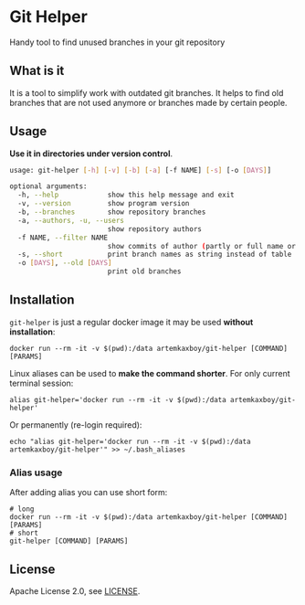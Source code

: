 # Git Helper

Handy tool to find unused branches in your git repository

## What is it

It is a tool to simplify work with outdated git branches. It helps to find old branches that are not used anymore or branches made by certain people.

## Usage

**Use it in directories under version control**.

```bash
usage: git-helper [-h] [-v] [-b] [-a] [-f NAME] [-s] [-o [DAYS]]

optional arguments:
  -h, --help            show this help message and exit
  -v, --version         show program version
  -b, --branches        show repository branches
  -a, --authors, -u, --users
                        show repository authors
  -f NAME, --filter NAME
                        show commits of author (partly or full name or email)
  -s, --short           print branch names as string instead of table
  -o [DAYS], --old [DAYS]
                        print old branches
```

## Installation

`git-helper` is just a regular docker image it may be used **without installation**: 

```shell
docker run --rm -it -v $(pwd):/data artemkaxboy/git-helper [COMMAND] [PARAMS]
```

Linux aliases can be used to **make the command shorter**. For only current terminal session:

```shell
alias git-helper='docker run --rm -it -v $(pwd):/data artemkaxboy/git-helper'
```

Or permanently (re-login required):

```shell
echo "alias git-helper='docker run --rm -it -v $(pwd):/data artemkaxboy/git-helper'" >> ~/.bash_aliases
```

### Alias usage

After adding alias you can use short form:

```shell
# long
docker run --rm -it -v $(pwd):/data artemkaxboy/git-helper [COMMAND] [PARAMS]
# short
git-helper [COMMAND] [PARAMS]
```

## License

Apache License 2.0, see [LICENSE](https://github.com/artemkaxboy/git-helper/blob/main/LICENSE).
